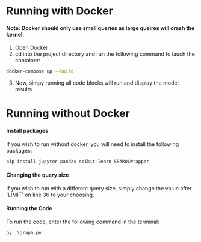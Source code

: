 
# Running with Docker

#### Note: Docker should only use small queries as large queires will crash the kernel.

1. Open Docker
2. cd into the project directory and run the following command to lauch the container:
```bash
docker-compose up --build
```

3. Now, simpy running all code blocks will run and display the model results.



# Running without Docker


#### Install packages
If you wish to run without docker, you will need to install the following packages:

```bash
pip install jupyter pandas scikit-learn SPARQLWrapper 
```

#### Changing the query size

If you wish to run with a different query size, simply change the value after 'LIMIT' on line 36 to your choosing.

#### Running the Code

To run the code, enter the following command in the terminal:
```bash
py .\graph.py
```

